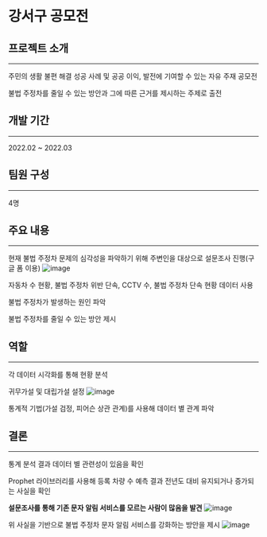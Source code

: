 # 강서구 공모전

## 프로젝트 소개
---

주민의 생활 불편 해결 성공 사례 및 공공 이익, 발전에 기여할 수 있는 자유 주재 공모전

불법 주정차를 줄일 수 있는 방안과 그에 따른 근거를 제시하는 주제로 출전


## 개발 기간
---

2022.02 ~ 2022.03

## 팀원 구성
---
4명

## 주요 내용
---

현재 불법 주정차 문제의 심각성을 파악하기 위해 주변인을 대상으로 설문조사 진행(구글 폼 이용)
![image](https://github.com/dbfla3831/portfolio/assets/80940143/d0b745f7-2279-4a9d-aa77-4e091137a0fe)


자동차 수 현황, 불법 주정차 위반 단속, CCTV 수, 불법 주정차 단속 현황 데이터 사용

불법 주정차가 발생하는 원인 파악

불법 주정차를 줄일 수 있는 방안 제시

## 역할
---

각 데이터 시각화를 통해 현황 분석

귀무가설 및 대립가설 설정
![image](https://github.com/dbfla3831/portfolio/assets/80940143/c0ac7a88-3ce1-4ca8-b376-e6b847fda413)

통계적 기법(가설 검정, 피어슨 상관 관계)를 사용해 데이터 별 관계 파악

## 결론
---

통계 분석 결과 데이터 별 관련성이 있음을 확인

Prophet 라이브러리를 사용해 등록 차량 수 예측 결과 전년도 대비 유지되거나 증가되는 사실을 확인

**설문조사를 통해 기존 문자 알림 서비스를 모르는 사람이 많음을 발견**
![image](https://github.com/dbfla3831/portfolio/assets/80940143/19a44dbe-9545-4c81-a7ec-9f3b559627fa)

위 사실을 기반으로 불법 주정차 문자 알림 서비스를 강화하는 방안을 제시
![image](https://github.com/dbfla3831/portfolio/assets/80940143/85812a16-37e2-4728-a833-634c4e2bb65c)

